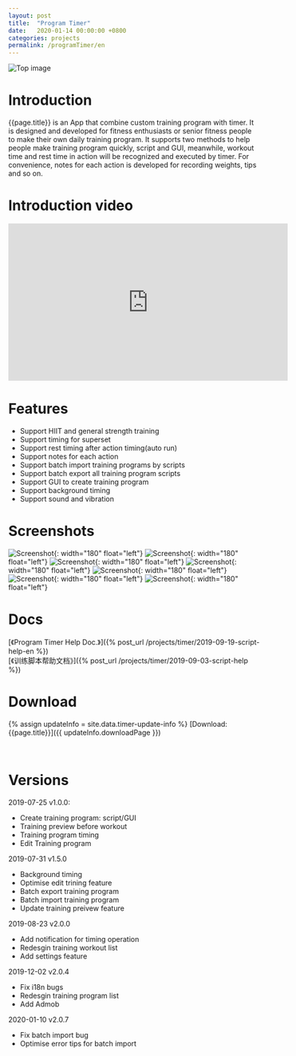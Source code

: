 ```yaml
---
layout: post
title:  "Program Timer"
date:   2020-01-14 00:00:00 +0800
categories: projects
permalink: /programTimer/en
---
```

![Top image](/assets/images/img_top_big_en.png)

# Introduction
{{page.title}} is an App that combine custom training program with timer. It is designed and developed for fitness enthusiasts or senior fitness people to make their own daily training program. It supports two methods to help people make training program quickly, script and GUI, meanwhile,  workout time and rest time in action will be recognized and executed by timer. For convenience, notes for each action is developed for recording weights, tips and so on.


# Introduction video
<iframe width="560" height="315" src="https://www.youtube.com/embed/xKgP_G6XZC0" frameborder="0" allow="accelerometer; autoplay; encrypted-media; gyroscope; picture-in-picture" allowfullscreen></iframe>

# Features
- Support HIIT and general strength training
- Support timing for superset
- Support rest timing after action timing(auto run)
- Support notes for each action
- Support batch import training programs by scripts
- Support batch export all training program scripts
- Support GUI to create training program
- Support background timing
- Support sound and vibration

# Screenshots
![Screenshot](/assets/images/img_menu_en.jpeg){: width="180" float="left"}
![Screenshot](/assets/images/img_samples_en.jpeg){: width="180" float="left"}
![Screenshot](/assets/images/img_my_programs_en.jpeg){: width="180" float="left"}
![Screenshot](/assets/images/img_new_program_en.jpeg){: width="180" float="left"}
![Screenshot](/assets/images/img_new_action_en.jpeg){: width="180" float="left"}
![Screenshot](/assets/images/img_workout_en.jpeg){: width="180" float="left"}
![Screenshot](/assets/images/img_lock_en.jpeg){: width="180" float="left"}

# Docs
[《Program Timer Help Doc.》]({% post_url /projects/timer/2019-09-19-script-help-en %})  
[《训练脚本帮助文档》]({% post_url /projects/timer/2019-09-03-script-help %})


# Download
{% assign updateInfo = site.data.timer-update-info %}
[Download: {{page.title}}]({{ updateInfo.downloadPage }})
<div id="code"></div><br/>


# Versions
2019-07-25 v1.0.0:
- Create training program: script/GUI
- Training preview before workout
- Training program timing
- Edit Training program

2019-07-31 v1.5.0
- Background timing
- Optimise edit trining feature
- Batch export training program
- Batch import training program
- Update training preivew feature

2019-08-23 v2.0.0
- Add notification for timing operation
- Redesgin training workout list
- Add settings feature

2019-12-02 v2.0.4
- Fix i18n bugs
- Redesgin training program list
- Add Admob

2020-01-10 v2.0.7
- Fix batch import bug
- Optimise error tips for batch import


<script src="/assets/js/jquery.min-1.5.2.js"></script>
<script src="/assets/js/jquery.qrcode.min.js"></script>
<script type="text/javascript">
  $("#code").qrcode({
    width: 200,
    height: 200,
    correctLevel:0,
    text: "{{ updateInfo.downloadPage }}"
  });
</script>